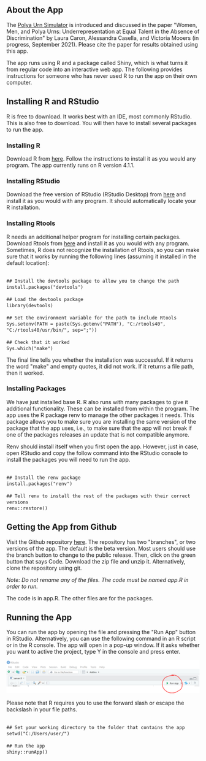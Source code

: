 ## About the App

The [Polya Urn Simulator]( https://caron.shinyapps.io/Women-Men-Polya-Urns/) is introduced and discussed in the paper "Women, Men, and Polya Urns: Underrepresentation at Equal Talent in the Absence of Discrimination" by Laura Caron, Alessandra Casella, and Victoria Mooers (in progress, September 2021). Please cite the paper for results obtained using this app. 

The app runs using R and a package called Shiny, which is what turns it from regular code into an interactive web app. The following provides instructions for someone who has never used R to run the app on their own computer.

## Installing R and RStudio

R is free to download. It works best with an IDE, most commonly RStudio. This is also free to download. You will then have to install several packages to run the app. 

### Installing R

Download R from [here](http://lib.stat.cmu.edu/R/CRAN/). Follow the instructions to install it as you would any program. The app currently runs on R version 4.1.1.

### Installing RStudio

Download the free version of RStudio (RStudio Desktop) from [here](https://www.rstudio.com/products/rstudio/download/) and install it as you would with any program. It should automatically locate your R installation. 

### Installing Rtools

R needs an additional helper program for installing certain packages. Download Rtools from [here](https://cran.r-project.org/bin/windows/Rtools/) and install it as you would with any program. Sometimes, R does not recognize the installation of Rtools, so you can make sure that it works by running the following lines (assuming it installed in the default location): 

```{r eval=FALSE}

## Install the devtools package to allow you to change the path 
install.packages("devtools")

## Load the devtools package
library(devtools)

## Set the environment variable for the path to include Rtools
Sys.setenv(PATH = paste(Sys.getenv("PATH"), "C:/rtools40", "C:/rtools40/usr/bin/", sep=";"))

## Check that it worked
Sys.which("make")

```

The final line tells you whether the installation was successful. If it returns the word "make" and empty quotes, it did not work. If it returns a file path, then it worked. 

### Installing Packages

We have just installed base R. R also runs with many packages to give it additional functionality. These can be installed from within the program. The app uses the R package renv to manage the other packages it needs. This package allows you to make sure you are installing the same version of the package that the app uses, i.e., to make sure that the app will not break if one of the packages releases an update that is not compatible anymore. 

Renv should install itself when you first open the app. However, just in case, open RStudio and copy the follow command into the RStudio console to install the packages you will need to run the app. 

```{r eval=FALSE}

## Install the renv package
install.packages("renv")

## Tell renv to install the rest of the packages with their correct versions
renv::restore()

```


## Getting the App from Github

Visit the Github repository [here](https://github.com/laurakcaron/Polya-Urns-Simulations). The repository has two "branches", or two versions of the app. The default is the beta version. Most users should use the branch button to change to the public release. Then, click on the green button that says Code. Download the zip file and unzip it. Alternatively, clone the repository using git.

*Note: Do not rename any of the files. The code must be named app.R in order to run.*

The code is in app.R. The other files are for the packages. 

## Running the App

You can run the app by opening the file and pressing the "Run App" button in RStudio. Alternatively, you can use the following command in an R script or in the R console. The app will open in a pop-up window. If it asks whether you want to active the project, type Y in the console and press enter.

![](https://github.com/laurakcaron/Polya-Urns-Simulations/blob/main/info/run%20app%20button.PNG?raw=true)

Please note that R requires you to use the forward slash or escape the backslash in your file paths. 

```{r eval=FALSE}

## Set your working directory to the folder that contains the app
setwd("C:/Users/user/")

## Run the app
shiny::runApp()

```

